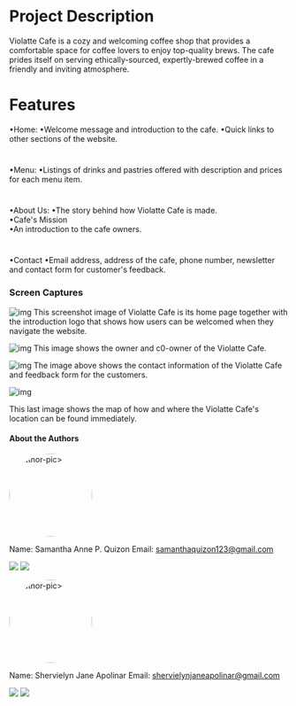 # Project Description
Violatte Cafe is a cozy and welcoming coffee shop that provides a comfortable space for coffee lovers to enjoy top-quality brews. The cafe prides itself on serving ethically-sourced, expertly-brewed coffee in a friendly and inviting atmosphere.

# Features 
•Home: 
    •Welcome message and introduction to the cafe.
    •Quick links to other sections of the website.
#
•Menu: 
    •Listings of drinks and pastries offered with description and prices for each menu item.
#
•About Us:
    •The story behind how Violatte Cafe is made.
    <br>
    •Cafe's Mission
    <br>
    •An introduction to the cafe owners.
#
•Contact 
    •Email address, address of the cafe, phone number, newsletter and contact form for customer's feedback.


### Screen Captures
![img](https://github.com/iamsammy/violatte-cozycup-cafe-boilerplate/blob/b1b8697f414ed236dd467a0744ddbe9d307c026f/image/output1.png)
This screenshot image of Violatte Cafe is its home page together with the introduction logo that shows how users can be welcomed when they navigate the website.

![img](https://github.com/iamsammy/violatte-cozycup-cafe-boilerplate/blob/b1b8697f414ed236dd467a0744ddbe9d307c026f/image/output2.png)
This image shows the owner and c0-owner of the Violatte Cafe. 

![img](https://github.com/iamsammy/violatte-cozycup-cafe-boilerplate/blob/b1b8697f414ed236dd467a0744ddbe9d307c026f/image/output3.png)
The image above  shows the contact information of the Violatte Cafe and feedback form for the customers.

![img](https://github.com/iamsammy/violatte-cozycup-cafe-boilerplate/blob/b1b8697f414ed236dd467a0744ddbe9d307c026f/image/output4.png)

This last image shows the map of how and where the Violatte Cafe's location can be found immediately.

#### About the Authors 

<img src="https://github.com/iamsammy/violatte-cozycup-cafe-boilerplate/blob/dd245537c9bb156a2e75b3ebca4afc3724f62c11/img/samantha.jpg" alt="author-pic>"
style="border-radius: 50%; width: 150">

Name: Samantha Anne P. Quizon
Email: samanthaquizon123@gmail.com

<div>
<a href="https://www.facebook.com/samquizon20/"><img src="https://github.com/gauravghongde/social-icons/blob/9d939e1c5b7ea4a24ac39c3e4631970c0aa1b920/PNG/Color/Facebook.png"></a>
<a href="https://github.com/iamsammy"><img src="https://github.com/gauravghongde/social-icons/blob/9d939e1c5b7ea4a24ac39c3e4631970c0aa1b920/PNG/Black/Github_black.png"></a>
</div>


<img src="https://github.com/iamsammy/violatte-cozycup-cafe-boilerplate/blob/dd245537c9bb156a2e75b3ebca4afc3724f62c11/img/shervielyn.jpg" alt="author-pic>"
style="border-radius: 50%; width: 150">

Name: Shervielyn Jane Apolinar
Email: shervielynjaneapolinar@gmail.com

<div>
<a href="https://www.facebook.com/shervielynjane.apolinar.7"><img src="https://github.com/gauravghongde/social-icons/blob/master/PNG/Color/Facebook.png"></a>
<a href="https://github.com/shervielyn"><img src="https://github.com/gauravghongde/social-icons/blob/9d939e1c5b7ea4a24ac39c3e4631970c0aa1b920/PNG/Black/Github_black.png"></a>
</div>













 

